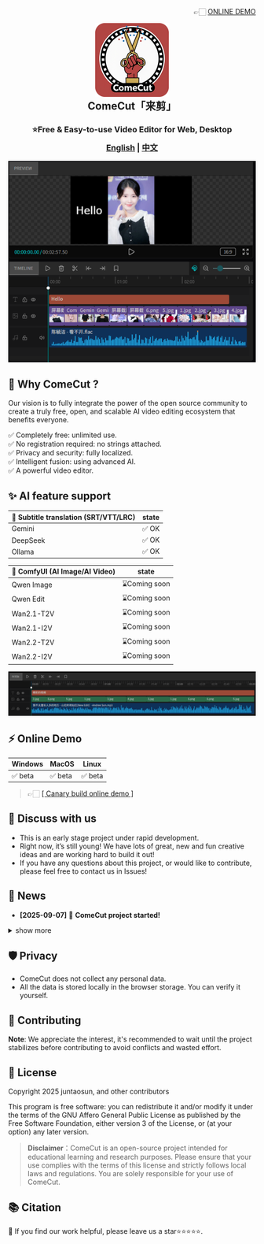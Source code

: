<div align="right">
👉🏻 <a href="https://juntaosun.github.io/ComeCut/" target="_blank" rel="noopener noreferrer">ONLINE DEMO</a> 
</div>

<p align="center">
<img style="align:center;" src="./logo.png" alt="Notesnook Logo" width="150" />
</p>
<h2 align="center" style="margin-top: -15px;">ComeCut「来剪」</h1>

<h3 align="center" style="margin-bottom: -15px;">
<b>⭐Free & Easy-to-use Video Editor for Web, Desktop</b></a>
</h3>

<h3 align="center">
<a href="README.md"><b>English</b></a> | <a href="README_ZH.md"><b>中文</b></a>
</h3>

<div align=center>
<img src='./example/image01.png' />
</div>

## 🎁 Why ComeCut ?  
Our vision is to fully integrate the power of the open source community to create a truly free, open, and scalable AI video editing ecosystem that benefits everyone.  

✅ Completely free: unlimited use.  
✅ No registration required: no strings attached.  
✅ Privacy and security: fully localized.  
✅ Intelligent fusion: using advanced AI.  
✅ A powerful video editor.  

## ✨ AI feature support  
| 🔵 Subtitle translation (SRT/VTT/LRC) | state |  
|------------------------|------------|  
| Gemini | ✅ OK |  
| DeepSeek | ✅ OK |  
| Ollama | ✅ OK |  

| 🔵 ComfyUI (AI Image/AI Video) | state |  
|------------------------|------------|  
| Qwen Image | ⌛Coming soon |  
| Qwen Edit | ⌛Coming soon |  
| Wan2.1-T2V | ⌛Coming soon |  
| Wan2.1-I2V | ⌛Coming soon |  
| Wan2.2-T2V | ⌛Coming soon |  
| Wan2.2-I2V | ⌛Coming soon |  

<div align=center>
<img src='./example/image02.png' />
</div>


## ⚡ Online Demo    
| Windows | MacOS | Linux |  
| --- | --- | --- |  
| ✅ beta | ✅ beta | ✅ beta |   
> 👉🏻 <a href="https://juntaosun.github.io/ComeCut/" target="_blank" rel="noopener noreferrer">[ Canary build online demo ]</a>   


## 💬 Discuss with us  
-  This is an early stage project under rapid development. 
-  Right now, it’s still young! We have lots of great, new and fun creative ideas and are working hard to build it out!      
-  If you have any questions about this project, or would like to contribute, please feel free to contact us in Issues!    

## 👏 News

- **[2025-09-07]** 🚀 **ComeCut project started!** 

<details>
<summary>show more</summary>
</details>

## 🛡️ Privacy  
- ComeCut does not collect any personal data.  
- All the data is stored locally in the browser storage. You can verify it yourself.     

## 📝 Contributing

**Note**: We appreciate the interest, it's recommended to wait until the project stabilizes before contributing to avoid conflicts and wasted effort.  


## 🔑 License

Copyright 2025 juntaosun, and other contributors

This program is free software: you can redistribute it and/or modify it under the terms of the GNU Affero General Public License as published by the Free Software Foundation, either version 3 of the License, or (at your option) any later version.

>**Disclaimer**：ComeCut is an open-source project intended for educational learning and research purposes. Please ensure that your use complies with the terms of this license and strictly follows local laws and regulations. You are solely responsible for your use of ComeCut.  

## 📚 Citation   

🌟 If you find our work helpful, please leave us a star⭐⭐⭐⭐⭐. 

